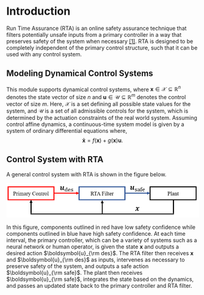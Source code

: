 # Introduction

Run Time Assurance (RTA) is an online safety assurance technique that filters potentially unsafe inputs from a primary controller in a way that preserves safety of the system when necessary [[1]](https://etd.ohiolink.edu/apexprod/rws_etd/send_file/send?accession=ucin1649768916078616&disposition=inline). RTA is designed to be completely independent of the primary control structure, such that it can be used with any control system.

## Modeling Dynamical Control Systems

This module supports dynamical control systems, where $\boldsymbol{x} \in \mathcal{X} \subseteq \mathbb{R}^n$ denotes the state vector of size $n$ and $\boldsymbol{u}\in \mathcal{U} \subseteq\mathbb{R}^m$ denotes the control vector of size $m$. Here, $\mathcal{X}$ is a set defining all possible state values for the system, and $\mathcal{U}$ is a set of all admissible controls for the system, which is determined by the actuation constraints of the real world system. Assuming control affine dynamics, a continuous-time system model is given by a system of ordinary differential equations where,
$$
   \boldsymbol{\dot{x}} = f(\boldsymbol{x}) + g(\boldsymbol{x})\boldsymbol{u}.
$$

## Control System with RTA

A general control system with RTA is shown in the figure below.

![RTA Filter](figures/RTA_Filter.png)

In this figure, components outlined in red have low safety confidence while components outlined in blue have high safety confidence. At each time interval, the primary controller, which can be a variety of systems such as a neural network or human operator, is given the state $\boldsymbol{x}$ and outputs a desired action $\boldsymbol{u}_{\rm des}$. The RTA filter then receives $\boldsymbol{x}$ and $\boldsymbol{u}_{\rm des}$ as inputs, intervenes as necessary to preserve safety of the system, and outputs a safe action $\boldsymbol{u}_{\rm safe}$. The plant then receives $\boldsymbol{u}_{\rm safe}$, integrates the state based on the dynamics, and passes an updated state back to the primary controller and RTA filter.
